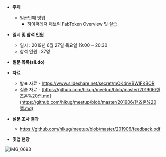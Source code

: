 - **주제**
  
  - 일곱번째 밋업
    - 하이퍼레저 패브릭 FabToken Overview 및 실습
- **일시 및 참석 인원**
  - 일시 : 2019년 6월 27일 목요일 19:00 ~ 20:30
  - 참석 인원 : 37명
- **질문 목록(sli.do)**
- **자료**
  - 발표 자료 - https://www.slideshare.net/secret/mOK4nVBWIFKBOR
  - 실습 자료 - [https://github.com/hlkug/meetup/blob/master/201906/핸즈온%20랩.md](https://github.com/hlkug/meetup/blob/master/201906/핸즈온%20랩.md)
- **설문 조사 결과**
  - https://github.com/hlkug/meetup/blob/master/201906/feedback.pdf
  
- **밋업 현장**

![IMG_0693](https://github.com/hlkug/meetup/blob/master/201906/images/meetup.jpg)

